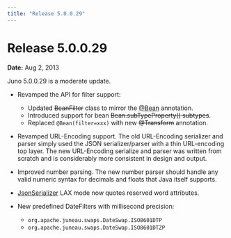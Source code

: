 ```yaml
---
title: "Release 5.0.0.29"
---
```


# Release 5.0.0.29

**Date:** Aug 2, 2013

Juno 5.0.0.29 is a moderate update.

- Revamped the API for filter support:
  - Updated  ~~BeanFilter~~ class to mirror the [@Bean]({{API_DOCS}}/org/apache/juneau/annotation/Bean.html) annotation.
  - Introduced support for bean ~~Bean.subTypeProperty() subtypes~~.
  - Replaced `@Bean(filter=xxx)` with new ~~@Transform~~ annotation.

- Revamped URL-Encoding support.
  The old URL-Encoding serializer and parser simply used the JSON serializer/parser with a thin URL-encoding top layer.
  The new URL-Encoding serialize and parser was written from scratch and is considerably more consistent in design and
  output.

- Improved number parsing.
  The new number parser should handle any valid numeric syntax for decimals and floats that Java itself supports.

- [JsonSerializer]({{API_DOCS}}/org/apache/juneau/json/JsonSerializer.html) LAX mode now quotes reserved word attributes.

- New predefined DateFilters with millisecond precision:
  - `org.apache.juneau.swaps.DateSwap.ISO8601DTP`
  - `org.apache.juneau.swaps.DateSwap.ISO8601DTZP`
